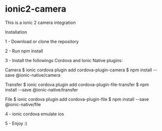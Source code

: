 # ionic2-camera

This is a ionic 2 camera integration

Installation

1 - Download or clone the repository

2 - Run npm install

3 - Install the followings Cordova and Ionic Native plugins:

Camera
$ ionic cordova plugin add cordova-plugin-camera
$ npm install --save @ionic-native/camera

Transfer
$ ionic cordova plugin add cordova-plugin-file-transfer
$ npm install --save @ionic-native/transfer

File
$ ionic cordova plugin add cordova-plugin-file
$ npm install --save @ionic-native/file

4 - ionic cordova emulate ios

5 - Enjoy :)
